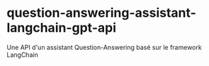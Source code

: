 # question-answering-assistant-langchain-gpt-api
Une API d'un assistant Question-Answering basé sur le framework LangChain
